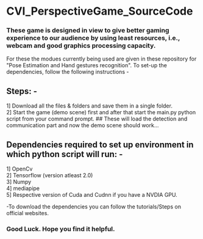 # CVI_PerspectiveGame_SourceCode
### These game is designed in view to give better gaming experience to our audience by using least resources, i.e., webcam and good graphics processing capacity. 
For these the modues currently being used are given in these repository for "Pose Estimation and Hand gestures recognition". To set-up the dependencies, follow the following instructions -

## Steps: - 
1] Download all the files & folders and save them in a single folder.  
2] Start the game (demo scene) first and after that start the main.py python script from your command prompt.
       ## These will load the detection and communication part and now the demo scene should work...

## Dependencies required to set up environment in which python script will run: -
1] OpenCv  
2] Tensorflow (version atleast 2.0)  
3] Numpy  
4] mediapipe  
5] Respective version of Cuda and Cudnn if you have a NVDIA GPU.

   -To download the dependencies you can follow the tutorials/Steps on official websites. 
### Good Luck. Hope you find it helpful.
